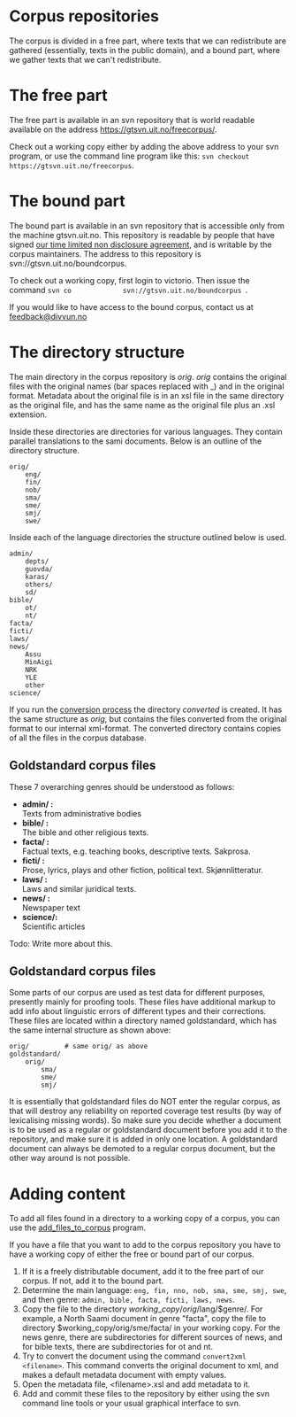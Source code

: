 Corpus repositories
===================

The corpus is divided in a free part, where texts that we can
redistribute are gathered (essentially, texts in the public domain), and
a bound part, where we gather texts that we can't redistribute.

# The free part

The free part is available in an svn repository that is world readable
available on the address <https://gtsvn.uit.no/freecorpus/>.

Check out a working copy either by adding the above address to your svn
program, or use the command line program like this:
`svn checkout https://gtsvn.uit.no/freecorpus`.

# The bound part

The bound part is available in an svn repository that is accessible only
from the machine gtsvn.uit.no. This repository is readable by people
that have signed [our time limited non disclosure
agreement](http://divvun.no/adm/legal/sd-contract-part-3.html), and is
writable by the corpus maintainers. The address to this repository is
svn://gtsvn.uit.no/boundcorpus.

To check out a working copy, first login to victorio. Then issue the
command `svn co             svn://gtsvn.uit.no/boundcorpus `.

If you would like to have access to the bound corpus, contact us at
[feedback@divvun.no](mailto:feedback@divvun.no?subject=Corpus%20access)

# The directory structure

The main directory in the corpus repository is *orig*. *orig* contains
the original files with the original names (bar spaces replaced with \_)
and in the original format. Metadata about the original file is in an
xsl file in the same directory as the original file, and has the same
name as the original file plus an .xsl extension.

Inside these directories are directories for various languages. They
contain parallel translations to the sami documents. Below is an outline
of the directory structure.

    orig/
        eng/
        fin/
        nob/
        sma/
        sme/
        smj/
        swe/

Inside each of the language directories the structure outlined below is
used.

    admin/
        depts/
        guovda/
        karas/
        others/
        sd/
    bible/
        ot/
        nt/
    facta/
    ficti/
    laws/
    news/
        Assu
        MinAigi
        NRK
        YLE
        other
    science/
         

If you run the [conversion process](corpus_conversion.html) the
directory *converted* is created. It has the same structure as *orig*,
but contains the files converted from the original format to our
internal xml-format. The converted directory contains copies of all the
files in the corpus database.

## Goldstandard corpus files

These 7 overarching genres should be understood as follows:

-   **admin/ :**  
    Texts from administrative bodies
-   **bible/ :**  
    The bible and other religious texts.
-   **facta/ :**  
    Factual texts, e.g. teaching books, descriptive texts. Sakprosa.
-   **ficti/ :**  
    Prose, lyrics, plays and other fiction, political text.
    Skjønnlitteratur.
-   **laws/ :**  
    Laws and similar juridical texts.
-   **news/ :**  
    Newspaper text
-   **science/:**  
    Scientific articles

Todo: Write more about this.

## Goldstandard corpus files

Some parts of our corpus are used as test data for different purposes,
presently mainly for proofing tools. These files have additional markup
to add info about linguistic errors of different types and their
corrections. These files are located within a directory named
goldstandard, which has the same internal structure as shown above:

    orig/         # same orig/ as above
    goldstandard/
        orig/
            sma/
            sme/
            smj/

It is essentially that goldstandard files do NOT enter the regular
corpus, as that will destroy any reliability on reported coverage test
results (by way of lexicalising missing words). So make sure you decide
whether a document is to be used as a regular or goldstandard document
before you add it to the repository, and make sure it is added in only
one location. A goldstandard document can always be demoted to a regular
corpus document, but the other way around is not possible.

# Adding content

To add all files found in a directory to a working copy of a corpus, you
can use the
[add\_files\_to\_corpus](CorpusTools.html#add_files_to_corpus) program.

If you have a file that you want to add to the corpus repository you
have to have a working copy of either the free or bound part of our
corpus.

1.  If it is a freely distributable document, add it to the free part of
    our corpus. If not, add it to the bound part.
2.  Determine the main language:
    `eng, fin, nno, nob, sma, sme, smj, swe`, and then genre:
    `admin, bible, facta, ficti, laws, news`.
3.  Copy the file to the directory $working\_copy/orig/$lang/$genre/.
    For example, a North Saami document in genre "facta", copy the file
    to directory $working\_copy/orig/sme/facta/ in your working copy.
    For the news genre, there are subdirectories for different sources
    of news, and for bible texts, there are subdirectories for ot and
    nt.
4.  Try to convert the document using the command
    `convert2xml <filename>`. This command converts the original
    document to xml, and makes a default metadata document with empty
    values.
5.  Open the metadata file, &lt;filename&gt;.xsl and add metadata to it.
6.  Add and commit these files to the repository by either using the svn
    command line tools or your usual graphical interface to svn.
